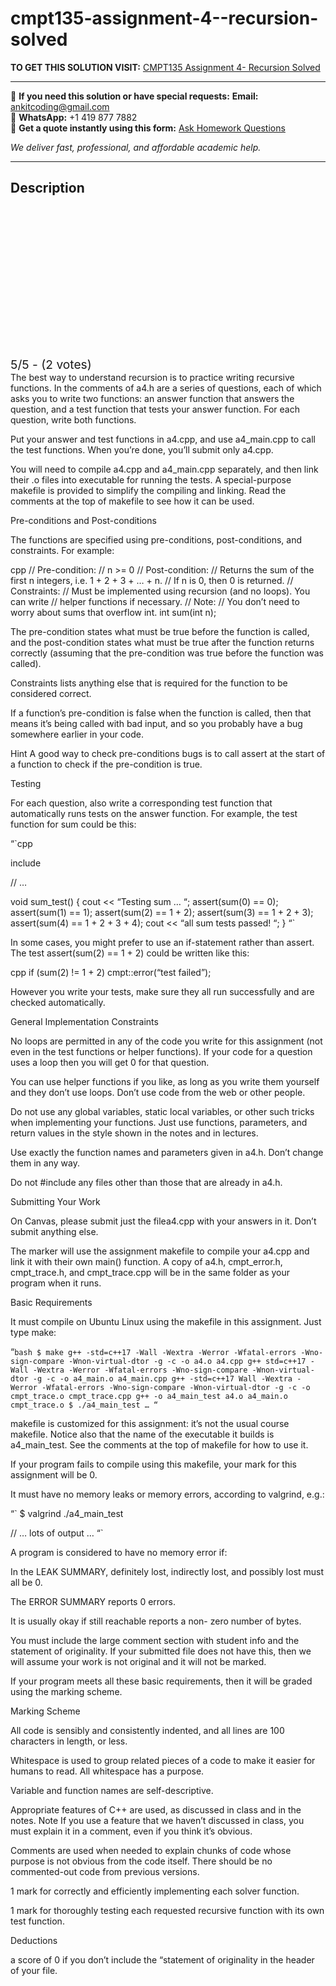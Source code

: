 # cmpt135-assignment-4--recursion-solved
**TO GET THIS SOLUTION VISIT:** [CMPT135 Assignment 4- Recursion Solved](https://www.ankitcodinghub.com/product/cmpt135-assignment-4-recursion-solved/)


---

📩 **If you need this solution or have special requests:** **Email:** ankitcoding@gmail.com  
📱 **WhatsApp:** +1 419 877 7882  
📄 **Get a quote instantly using this form:** [Ask Homework Questions](https://www.ankitcodinghub.com/services/ask-homework-questions/)

*We deliver fast, professional, and affordable academic help.*

---

<h2>Description</h2>



<div class="kk-star-ratings kksr-auto kksr-align-center kksr-valign-top" data-payload="{&quot;align&quot;:&quot;center&quot;,&quot;id&quot;:&quot;120270&quot;,&quot;slug&quot;:&quot;default&quot;,&quot;valign&quot;:&quot;top&quot;,&quot;ignore&quot;:&quot;&quot;,&quot;reference&quot;:&quot;auto&quot;,&quot;class&quot;:&quot;&quot;,&quot;count&quot;:&quot;2&quot;,&quot;legendonly&quot;:&quot;&quot;,&quot;readonly&quot;:&quot;&quot;,&quot;score&quot;:&quot;5&quot;,&quot;starsonly&quot;:&quot;&quot;,&quot;best&quot;:&quot;5&quot;,&quot;gap&quot;:&quot;4&quot;,&quot;greet&quot;:&quot;Rate this product&quot;,&quot;legend&quot;:&quot;5\/5 - (2 votes)&quot;,&quot;size&quot;:&quot;24&quot;,&quot;title&quot;:&quot;CMPT135 Assignment 4- Recursion Solved&quot;,&quot;width&quot;:&quot;138&quot;,&quot;_legend&quot;:&quot;{score}\/{best} - ({count} {votes})&quot;,&quot;font_factor&quot;:&quot;1.25&quot;}">

<div class="kksr-stars">

<div class="kksr-stars-inactive">
            <div class="kksr-star" data-star="1" style="padding-right: 4px">


<div class="kksr-icon" style="width: 24px; height: 24px;"></div>
        </div>
            <div class="kksr-star" data-star="2" style="padding-right: 4px">


<div class="kksr-icon" style="width: 24px; height: 24px;"></div>
        </div>
            <div class="kksr-star" data-star="3" style="padding-right: 4px">


<div class="kksr-icon" style="width: 24px; height: 24px;"></div>
        </div>
            <div class="kksr-star" data-star="4" style="padding-right: 4px">


<div class="kksr-icon" style="width: 24px; height: 24px;"></div>
        </div>
            <div class="kksr-star" data-star="5" style="padding-right: 4px">


<div class="kksr-icon" style="width: 24px; height: 24px;"></div>
        </div>
    </div>

<div class="kksr-stars-active" style="width: 138px;">
            <div class="kksr-star" style="padding-right: 4px">


<div class="kksr-icon" style="width: 24px; height: 24px;"></div>
        </div>
            <div class="kksr-star" style="padding-right: 4px">


<div class="kksr-icon" style="width: 24px; height: 24px;"></div>
        </div>
            <div class="kksr-star" style="padding-right: 4px">


<div class="kksr-icon" style="width: 24px; height: 24px;"></div>
        </div>
            <div class="kksr-star" style="padding-right: 4px">


<div class="kksr-icon" style="width: 24px; height: 24px;"></div>
        </div>
            <div class="kksr-star" style="padding-right: 4px">


<div class="kksr-icon" style="width: 24px; height: 24px;"></div>
        </div>
    </div>
</div>


<div class="kksr-legend" style="font-size: 19.2px;">
            5/5 - (2 votes)    </div>
    </div>
The best way to understand recursion is to practice writing recursive functions. In the comments of a4.h are a series of questions, each of which asks you to write two functions: an answer function that answers the question, and a test function that tests your answer function. For each question, write both functions.

Put your answer and test functions in a4.cpp, and use a4_main.cpp to call the test functions. When you’re done, you’ll submit only a4.cpp.

You will need to compile a4.cpp and a4_main.cpp separately, and then link their .o files into executable for running the tests. A special-purpose makefile is provided to simplify the compiling and linking. Read the comments at the top of makefile to see how it can be used.

Pre-conditions and Post-conditions

The functions are specified using pre-conditions, post-conditions, and constraints. For example:

cpp // Pre-condition: // n &gt;= 0 // Post-condition: // Returns the sum of the first n integers, i.e. 1 + 2 + 3 + … + n. // If n is 0, then 0 is returned. // Constraints: // Must be implemented using recursion (and no loops). You can write // helper functions if necessary. // Note: // You don’t need to worry about sums that overflow int. int sum(int n);

The pre-condition states what must be true before the function is called, and the post-condition states what must be true after the function returns correctly (assuming that the pre-condition was true before the function was called).

Constraints lists anything else that is required for the function to be considered correct.

If a function’s pre-condition is false when the function is called, then that means it’s being called with bad input, and so you probably have a bug somewhere earlier in your code.

Hint A good way to check pre-conditions bugs is to call assert at the start of a function to check if the pre-condition is true.

Testing

For each question, also write a corresponding test function that automatically runs tests on the answer function. For example, the test function for sum could be this:

“`cpp

include

// …

void sum_test() { cout &lt;&lt; “Testing sum … “; assert(sum(0) == 0); assert(sum(1) == 1); assert(sum(2) == 1 + 2); assert(sum(3) == 1 + 2 + 3); assert(sum(4) == 1 + 2 + 3 + 4); cout &lt;&lt; “all sum tests passed! “; } “`

In some cases, you might prefer to use an if-statement rather than assert. The test assert(sum(2) == 1 + 2) could be written like this:

cpp if (sum(2) != 1 + 2) cmpt::error(“test failed”);

However you write your tests, make sure they all run successfully and are checked automatically.

General Implementation Constraints

No loops are permitted in any of the code you write for this assignment (not even in the test functions or helper functions). If your code for a question uses a loop then you will get 0 for that question.

You can use helper functions if you like, as long as you write them yourself and they don’t use loops. Don’t use code from the web or other people.

Do not use any global variables, static local variables, or other such tricks when implementing your functions. Just use functions, parameters, and return values in the style shown in the notes and in lectures.

Use exactly the function names and parameters given in a4.h. Don’t change them in any way.

Do not #include any files other than those that are already in a4.h.

Submitting Your Work

On Canvas, please submit just the filea4.cpp with your answers in it. Don’t submit anything else.

The marker will use the assignment makefile to compile your a4.cpp and link it with their own main() function. A copy of a4.h, cmpt_error.h, cmpt_trace.h, and cmpt_trace.cpp will be in the same folder as your program when it runs.

Basic Requirements

It must compile on Ubuntu Linux using the makefile in this assignment. Just type make:

“`bash $ make g++ -std=c++17 -Wall -Wextra -Werror -Wfatal-errors -Wno-sign-compare -Wnon-virtual-dtor -g -c -o a4.o a4.cpp g++ std=c++17 -Wall -Wextra -Werror -Wfatal-errors -Wno-sign-compare -Wnon-virtual-dtor -g -c -o a4_main.o a4_main.cpp g++ -std=c++17 Wall -Wextra -Werror -Wfatal-errors -Wno-sign-compare -Wnon-virtual-dtor -g -c -o cmpt_trace.o cmpt_trace.cpp g++ -o a4_main_test a4.o a4_main.o cmpt_trace.o $ ./a4_main_test … “`

makefile is customized for this assignment: it’s not the usual course makefile. Notice also that the name of the executable it builds is a4_main_test. See the comments at the top of makefile for how to use it.

If your program fails to compile using this makefile, your mark for this assignment will be 0.

It must have no memory leaks or memory errors, according to valgrind, e.g.:

“` $ valgrind ./a4_main_test

// … lots of output … “`

A program is considered to have no memory error if:

In the LEAK SUMMARY, definitely lost, indirectly lost, and possibly lost must all be 0.

The ERROR SUMMARY reports 0 errors.

It is usually okay if still reachable reports a non- zero number of bytes.

You must include the large comment section with student info and the statement of originality. If your submitted file does not have this, then we will assume your work is not original and it will not be marked.

If your program meets all these basic requirements, then it will be graded using the marking scheme.

Marking Scheme

All code is sensibly and consistently indented, and all lines are 100 characters in length, or less.

Whitespace is used to group related pieces of a code to make it easier for humans to read. All whitespace has a purpose.

Variable and function names are self-descriptive.

Appropriate features of C++ are used, as discussed in class and in the notes. Note If you use a feature that we haven’t discussed in class, you must explain it in a comment, even if you think it’s obvious.

Comments are used when needed to explain chunks of code whose purpose is not obvious from the code itself. There should be no commented-out code from previous versions.

1 mark for correctly and efficiently implementing each solver function.

1 mark for thoroughly testing each requested recursive function with its own test function.

Deductions

a score of 0 if you don’t include the “statement of originality in the header of your file.
